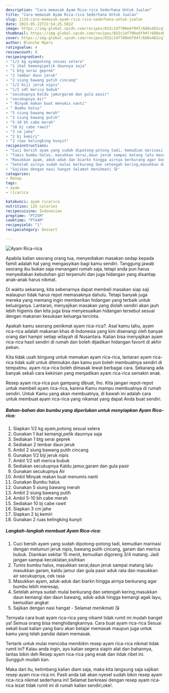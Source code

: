 ```yaml
---
description: "Cara memasak Ayam Rica-rica Sederhana Untuk Jualan"
title: "Cara memasak Ayam Rica-rica Sederhana Untuk Jualan"
slug: 1118-cara-memasak-ayam-rica-rica-sederhana-untuk-jualan
date: 2021-05-22T22:54:25.502Z
image: https://img-global.cpcdn.com/recipes/032c14f700e6f94f/680x482cq70/ayam-rica-rica-foto-resep-utama.jpg
thumbnail: https://img-global.cpcdn.com/recipes/032c14f700e6f94f/680x482cq70/ayam-rica-rica-foto-resep-utama.jpg
cover: https://img-global.cpcdn.com/recipes/032c14f700e6f94f/680x482cq70/ayam-rica-rica-foto-resep-utama.jpg
author: Blanche Myers
ratingvalue: 4
reviewcount: 8
recipeingredient:
- "1/2 kg ayampotong sesuai selera"
- "1 ikat kemangipetik daunnya saja"
- "1 btg serai geprek"
- "2 lembar daun jeruk"
- "2 siung bawang putih cincang"
- "1/2 biji jeruk nipis"
- "1/2 sdt merica bubuk"
- "secukupnya Kaldu jamurgaram dan gula pasir"
- "secukupnya Air"
- " Minyak makan buat menumis nanti"
- " Bumbu halus"
- "5 siung bawang merah"
- "2 siung bawang putih"
- "5-10 bh cabe merah"
- "10 bj cabe rawit"
- "3 cm jahe"
- "2 bj kemiri"
- "2 ruas kelingking kunyit"
recipeinstructions:
- "Cuci bersih ayam yang sudah dipotong-potong tadi, kemudian marinasi dengan melumuri jeruk nipis, bawang putih cincang, garam dan merica bubuk. Diamkan sekitar 15 menit, kemudian digoreng 3/4 matang. Jadi jangan sampai kecoklatan,sisihkan"
- "Tumis bumbu halus, masukkan serai,daun jeruk sampai matang lalu masukkan garam, kaldu jamur dan gula pasir aduk rata dan masukkan air secukupnya, cek rasa"
- "Masukkan ayam, aduk-aduk dan biarkn hingga airnya berkurang agar bumbu lebih meresap,"
- "Setelah airnya sudah mulai berkurang dan setengah kering,masukkan daun kemangi dan daun bawang, aduk-aduk hingga kemangi agak layu, kemudian angkat"
- "Sajikan dengan nasi hangat Selamat menikmati 😘"
categories:
- Resep
tags:
- ayam
- ricarica

katakunci: ayam ricarica 
nutrition: 125 calories
recipecuisine: Indonesian
preptime: "PT25M"
cooktime: "PT44M"
recipeyield: "1"
recipecategory: Dessert

---
```



![Ayam Rica-rica](https://img-global.cpcdn.com/recipes/032c14f700e6f94f/680x482cq70/ayam-rica-rica-foto-resep-utama.jpg)

Apabila kalian seorang orang tua, menyediakan masakan sedap kepada famili adalah hal yang mengasyikan bagi kamu sendiri. Tanggung jawab seorang ibu bukan saja menangani rumah saja, tetapi anda pun harus menyediakan kebutuhan gizi terpenuhi dan juga hidangan yang disantap anak-anak harus nikmat.

Di waktu  sekarang, kita sebenarnya dapat membeli masakan siap saji walaupun tidak harus repot memasaknya dahulu. Tetapi banyak juga mereka yang memang ingin memberikan hidangan yang terbaik untuk keluarganya. Lantaran, menyajikan masakan yang diolah sendiri akan jauh lebih higienis dan kita juga bisa menyesuaikan hidangan tersebut sesuai dengan makanan kesukaan keluarga tercinta. 



Apakah kamu seorang penikmat ayam rica-rica?. Asal kamu tahu, ayam rica-rica adalah makanan khas di Indonesia yang kini disenangi oleh banyak orang dari hampir setiap wilayah di Nusantara. Kalian bisa menyajikan ayam rica-rica hasil sendiri di rumah dan boleh dijadikan hidangan favorit di akhir pekan.

Kita tidak usah bingung untuk memakan ayam rica-rica, lantaran ayam rica-rica tidak sulit untuk ditemukan dan kamu pun boleh membuatnya sendiri di tempatmu. ayam rica-rica boleh dimasak lewat berbagai cara. Sekarang ada banyak sekali cara kekinian yang menjadikan ayam rica-rica semakin enak.

Resep ayam rica-rica pun gampang dibuat, lho. Kita jangan repot-repot untuk membeli ayam rica-rica, karena Kamu mampu membuatnya di rumah sendiri. Untuk Kamu yang akan membuatnya, di bawah ini adalah cara untuk membuat ayam rica-rica yang nikamat yang dapat Anda buat sendiri.

<!--inarticleads1-->

##### Bahan-bahan dan bumbu yang diperlukan untuk menyiapkan Ayam Rica-rica:

1. Siapkan 1/2 kg ayam,potong sesuai selera
1. Gunakan 1 ikat kemangi,petik daunnya saja
1. Sediakan 1 btg serai geprek
1. Sediakan 2 lembar daun jeruk
1. Ambil 2 siung bawang putih cincang
1. Gunakan 1/2 biji jeruk nipis
1. Ambil 1/2 sdt merica bubuk
1. Sediakan secukupnya Kaldu jamur,garam dan gula pasir
1. Gunakan secukupnya Air
1. Ambil  Minyak makan buat menumis nanti
1. Gunakan  Bumbu halus
1. Gunakan 5 siung bawang merah
1. Ambil 2 siung bawang putih
1. Ambil 5-10 bh cabe merah
1. Sediakan 10 bj cabe rawit
1. Siapkan 3 cm jahe
1. Siapkan 2 bj kemiri
1. Gunakan 2 ruas kelingking kunyit




<!--inarticleads2-->

##### Langkah-langkah membuat Ayam Rica-rica:

1. Cuci bersih ayam yang sudah dipotong-potong tadi, kemudian marinasi dengan melumuri jeruk nipis, bawang putih cincang, garam dan merica bubuk. Diamkan sekitar 15 menit, kemudian digoreng 3/4 matang. Jadi jangan sampai kecoklatan,sisihkan
1. Tumis bumbu halus, masukkan serai,daun jeruk sampai matang lalu masukkan garam, kaldu jamur dan gula pasir aduk rata dan masukkan air secukupnya, cek rasa
1. Masukkan ayam, aduk-aduk dan biarkn hingga airnya berkurang agar bumbu lebih meresap,
1. Setelah airnya sudah mulai berkurang dan setengah kering,masukkan daun kemangi dan daun bawang, aduk-aduk hingga kemangi agak layu, kemudian angkat
1. Sajikan dengan nasi hangat - Selamat menikmati 😘




Ternyata cara buat ayam rica-rica yang nikamt tidak rumit ini mudah banget ya! Semua orang bisa menghidangkannya. Cara buat ayam rica-rica Sesuai sekali buat kalian yang baru akan belajar memasak maupun juga untuk kamu yang telah pandai dalam memasak.

Tertarik untuk mulai mencoba membikin resep ayam rica-rica nikmat tidak rumit ini? Kalau anda ingin, ayo kalian segera siapin alat dan bahannya, lantas bikin deh Resep ayam rica-rica yang enak dan tidak ribet ini. Sungguh mudah kan. 

Maka dari itu, ketimbang kalian diam saja, maka kita langsung saja sajikan resep ayam rica-rica ini. Pasti anda tak akan nyesel sudah bikin resep ayam rica-rica nikmat sederhana ini! Selamat berkreasi dengan resep ayam rica-rica lezat tidak rumit ini di rumah kalian sendiri,oke!.

